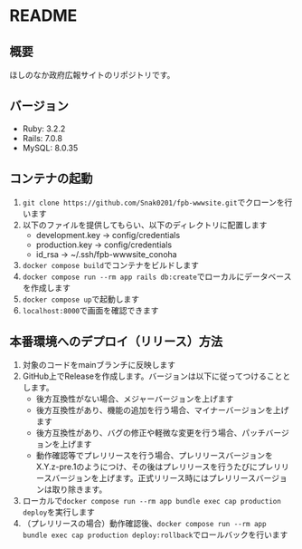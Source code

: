 # README
## 概要
ほしのなか政府広報サイトのリポジトリです。

## バージョン
- Ruby: 3.2.2
- Rails: 7.0.8
- MySQL: 8.0.35

## コンテナの起動
1. `git clone https://github.com/Snak0201/fpb-wwwsite.git`でクローンを行います
1. 以下のファイルを提供してもらい、以下のディレクトリに配置します
    - development.key -> config/credentials
    - production.key -> config/credentials
    - id_rsa -> ~/.ssh/fpb-wwwsite_conoha
1. `docker compose build`でコンテナをビルドします
1. `docker compose run --rm app rails db:create`でローカルにデータベースを作成します
1. `docker compose up`で起動します
1. `localhost:8000`で画面を確認できます

## 本番環境へのデプロイ（リリース）方法
1. 対象のコードをmainブランチに反映します
1. GitHub上でReleaseを作成します。バージョンは以下に従ってつけることとします。
    - 後方互換性がない場合、メジャーバージョンを上げます
    - 後方互換性があり、機能の追加を行う場合、マイナーバージョンを上げます
    - 後方互換性があり、バグの修正や軽微な変更を行う場合、パッチバージョンを上げます
    - 動作確認等でプレリリースを行う場合、プレリリースバージョンをX.Y.z-pre.1のようにつけ、その後はプレリリースを行うたびにプレリリースバージョンを上げます。正式リリース時にはプレリリースバージョンは取り除きます。
1. ローカルで`docker compose run --rm app bundle exec cap production deploy`を実行します
1. （プレリリースの場合）動作確認後、`docker compose run --rm app bundle exec cap production deploy:rollback`でロールバックを行います
